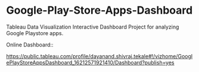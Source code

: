 # Google-Play-Store-Apps-Dashboard
Tableau Data Visualization Interactive  Dashboard Project  for analyzing Google Playstore apps.

Online Dashboard::

https://public.tableau.com/profile/dayanand.shivraj.tekale#!/vizhome/GooglePlayStoreAppsDashboard_16212571921410/Dashboard?publish=yes
